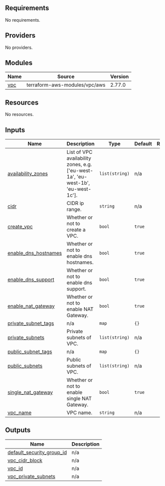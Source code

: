 <!-- BEGIN_TF_DOCS -->
## Requirements

No requirements.

## Providers

No providers.

## Modules

| Name | Source | Version |
|------|--------|---------|
| <a name="module_vpc"></a> [vpc](#module\_vpc) | terraform-aws-modules/vpc/aws | 2.77.0 |

## Resources

No resources.

## Inputs

| Name | Description | Type | Default | Required |
|------|-------------|------|---------|:--------:|
| <a name="input_availability_zones"></a> [availability\_zones](#input\_availability\_zones) | List of VPC availability zones, e.g. ['eu-west-1a', 'eu-west-1b', 'eu-west-1c']. | `list(string)` | n/a | yes |
| <a name="input_cidr"></a> [cidr](#input\_cidr) | CIDR ip range. | `string` | n/a | yes |
| <a name="input_create_vpc"></a> [create\_vpc](#input\_create\_vpc) | Whether or not to create a VPC. | `bool` | `true` | no |
| <a name="input_enable_dns_hostnames"></a> [enable\_dns\_hostnames](#input\_enable\_dns\_hostnames) | Whether or not to enable dns hostnames. | `bool` | `true` | no |
| <a name="input_enable_dns_support"></a> [enable\_dns\_support](#input\_enable\_dns\_support) | Whether or not to enable dns support. | `bool` | `true` | no |
| <a name="input_enable_nat_gateway"></a> [enable\_nat\_gateway](#input\_enable\_nat\_gateway) | Whether or not to enable NAT Gateway. | `bool` | `true` | no |
| <a name="input_private_subnet_tags"></a> [private\_subnet\_tags](#input\_private\_subnet\_tags) | n/a | `map` | `{}` | no |
| <a name="input_private_subnets"></a> [private\_subnets](#input\_private\_subnets) | Private subnets of VPC. | `list(string)` | n/a | yes |
| <a name="input_public_subnet_tags"></a> [public\_subnet\_tags](#input\_public\_subnet\_tags) | n/a | `map` | `{}` | no |
| <a name="input_public_subnets"></a> [public\_subnets](#input\_public\_subnets) | Public subnets of VPC. | `list(string)` | n/a | yes |
| <a name="input_single_nat_gateway"></a> [single\_nat\_gateway](#input\_single\_nat\_gateway) | Whether or not to enable single NAT Gateway. | `bool` | `true` | no |
| <a name="input_vpc_name"></a> [vpc\_name](#input\_vpc\_name) | VPC name. | `string` | n/a | yes |

## Outputs

| Name | Description |
|------|-------------|
| <a name="output_default_security_group_id"></a> [default\_security\_group\_id](#output\_default\_security\_group\_id) | n/a |
| <a name="output_vpc_cidr_block"></a> [vpc\_cidr\_block](#output\_vpc\_cidr\_block) | n/a |
| <a name="output_vpc_id"></a> [vpc\_id](#output\_vpc\_id) | n/a |
| <a name="output_vpc_private_subnets"></a> [vpc\_private\_subnets](#output\_vpc\_private\_subnets) | n/a |
<!-- END_TF_DOCS -->